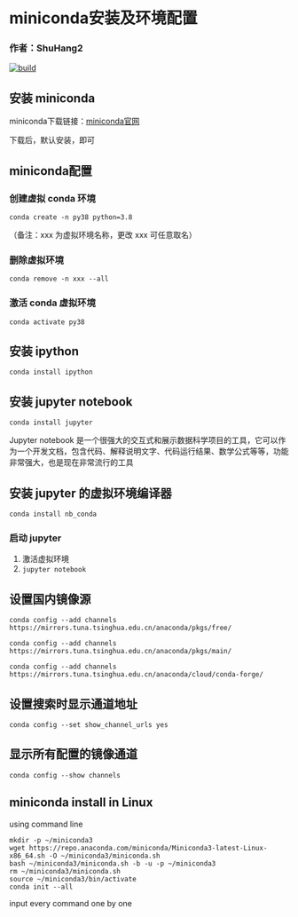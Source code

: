 # miniconda安装及环境配置
### 作者：ShuHang2
[![build](https://github.com/Anduin2017/HowToCook/actions/workflows/build.yml/badge.svg)](https://github.com/ShuHang2/ShuHang2.github.io)
## 安装 miniconda

miniconda下载链接：[miniconda官网](https://docs.anaconda.com/miniconda/)

下载后，默认安装，即可

## miniconda配置

### 创建虚拟 conda 环境

```miniconda
conda create -n py38 python=3.8
```

（备注：xxx 为虚拟环境名称，更改 xxx 可任意取名）

### 删除虚拟环境

```miniconda
conda remove -n xxx --all
```

### 激活 conda 虚拟环境

```miniconda
conda activate py38
```

## 安装 ipython

```miniconda
conda install ipython
```

## 安装 jupyter notebook

```miniconda
conda install jupyter
```

Jupyter notebook 是一个很强大的交互式和展示数据科学项目的工具，它可以作为一个开发文档，包含代码、解释说明文字、代码运行结果、数学公式等等，功能非常强大，也是现在非常流行的工具

## 安装 jupyter 的虚拟环境编译器

```miniconda
conda install nb_conda
```

### 启动 jupyter

1. 激活虚拟环境
2. `jupyter notebook`

## 设置国内镜像源

```miniconda
conda config --add channels https://mirrors.tuna.tsinghua.edu.cn/anaconda/pkgs/free/
```

```miniconda
conda config --add channels https://mirrors.tuna.tsinghua.edu.cn/anaconda/pkgs/main/
```

```miniconda
conda config --add channels https://mirrors.tuna.tsinghua.edu.cn/anaconda/cloud/conda-forge/
```

## 设置搜索时显示通道地址

`conda config --set show_channel_urls yes`

## 显示所有配置的镜像通道

`conda config --show channels`


## miniconda install in Linux

using command line

```
mkdir -p ~/miniconda3
wget https://repo.anaconda.com/miniconda/Miniconda3-latest-Linux-x86_64.sh -O ~/miniconda3/miniconda.sh
bash ~/miniconda3/miniconda.sh -b -u -p ~/miniconda3
rm ~/miniconda3/miniconda.sh
source ~/miniconda3/bin/activate
conda init --all
```

input every command one by one